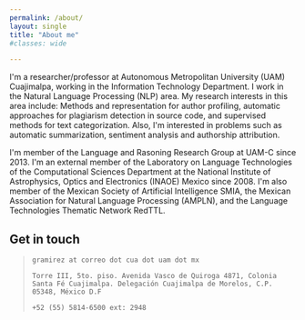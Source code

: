 ```yaml
---
permalink: /about/
layout: single
title: "About me"
#classes: wide

---
```


<!--- 
##Subtitle 
-->

I'm a researcher/professor at Autonomous Metropolitan University (UAM) Cuajimalpa, working in the Information Technology Department. I work in the Natural Language Processing (NLP) area. My research interests in this area include: Methods and representation for author profiling, automatic approaches for plagiarism detection in source code, and supervised methods for text categorization. Also, I'm interested in problems such as automatic summarization, sentiment analysis and authorship attribution.

I'm member of the Language and Rasoning Research Group at UAM-C since 2013. I'm an external member of the Laboratory on Language Technologies of the Computational Sciences Department at the National Institute of Astrophysics, Optics and Electronics (INAOE) Mexico since 2008. I'm also member of the Mexican Society of Artificial Intelligence SMIA, the Mexican Association for Natural Language Processing (AMPLN), and the Language Technologies Thematic Network RedTTL.

## Get in touch

> `gramirez at correo dot cua dot uam dot mx`
>
> `Torre III, 5to. piso. Avenida Vasco de Quiroga 4871, Colonia Santa Fé Cuajimalpa. Delegación Cuajimalpa de Morelos, C.P. 05348, México D.F`
>
> `+52 (55) 5814-6500 ext: 2948`
